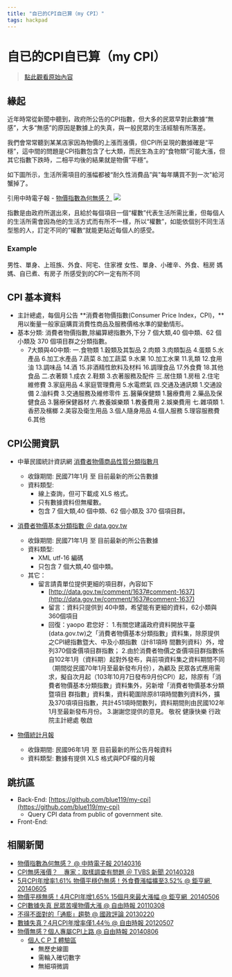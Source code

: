```yaml
---
title: "自已的CPI自已算（my CPI）"
tags: hackpad
---
```


# 自已的CPI自已算（my CPI）

> [點此觀看原始內容](https://g0v.hackpad.tw/uQPLSlNXcYo)


## 緣起

近年時常從新聞中聽到，政府所公告的CPI指數，但大多的民眾早對此數據“無感”，大多“無感”的原因是數據上的失真，與一般民眾的生活經驗有所落差。

我們會常常聽到某某店家因為物價的上漲而漲價，但CPI所呈現的數據確是“平穩”，這中間的問題是CPI指數包含了七大類，而民生為主的“食物類”可能大漲，但其它指數下跌時，二相平均後的結果就是物價”平穩“。

如下圖所示，生活所需項目的漲幅都被“耐久性消費品”與"每年購買不到一次"給河蟹掉了。

引用中時電子報 \- [物價指數為何無感？ ](http://www.chinatimes.com/newspapers/20140316000156-260209)
![](https://g0vhackmd.blob.core.windows.net/g0v-hackmd-images/upload_0e3389404a678da77848607cee9af4d7)

指數是由政府所選出來，且給於每個項目一個“權數”代表生活所需比重，但每個人的生活所需會因為他的生活方式而有所不一樣，所以“權數”，如能依個別不同生活型態的人，訂定不同的”權數“就能更貼近每個人的感受。

### Example

男性、單身、上班族、外食、阿宅、住家裡
女性、單身、小確辛、外食、租房
媽媽、自已煮、有房子
所感受到的CPI一定有所不同

## CPI 基本資料

- 主計總處，每個月公告 **消費者物價指數(Consumer Price Index，CPI)，**用以衡量一般家庭購買消費性商品及服務價格水準的變動情形。
- 基本分類: 消費者物價指數,除編算總指數外,下分 7 個大類,40 個中類、62 個小類及 370 個項目群之分類指數。
    - 7大類與40中類:
        一.食物類
            1.穀類及其製品
            2.肉類
            3.肉類製品
            4.蛋類
            5.水產品
            6.加工水產品
            7.蔬菜
            8.加工蔬菜
            9.水果
            10.加工水果
            11.乳類
            12.食用油
            13.調味品
            14.酒
            15.非酒精性飲料及材料
            16.調理食品
            17.外食費
            18.其他食品
        二.衣著類
            1.成衣
            2.鞋類
            3.衣著服務及配件
        三.居住類
            1.房租
            2.住宅維修費
            3.家庭用品
            4.家庭管理費用
            5.水電燃氣
        四.交通及通訊類
            1.交通設備
            2.油料費
            3.交通服務及維修零件
        五.醫藥保健類
            1.醫療費用
            2.藥品及保健食品
            3.醫療保健器材
        六.教養娛樂類
            1.教養費用
            2.娛樂費用
        七.雜項類
            1.香菸及檳榔
            2.美容及衛生用品
            3.個人隨身用品
            4.個人服務
            5.理容服務費
            6.其他

## CPI公開資訊

- 中華民國統計資訊網 [消費者物價商品性質分類指數月](http://ebas1.ebas.gov.tw/pxweb/Dialog/..%5CDialog%5Cvarval.asp?ma=PR0101A2M&ti=%AE%F8%B6O%AA%CC%AA%AB%BB%F9%B0%F2%A5%BB%A4%C0%C3%FE%BA[%B6%B5%A5%D8%B8s%AB%FC%BC%C6-%A4%EB&path=../PXfile/PriceStatistics/&lang=9&strList=L)
    - 收錄期間: 民國71年1月 至 目前最新的所公告數據
    - 資料類型:
        - 線上查詢，但可下載成 XLS 格式。
        - 只有數據資料但無權數。
        - 包含 7 個大類,40 個中類、62 個小類及 370 個項目群。

- [消費者物價基本分類指數 ＠ data.gov.tw](http://data.gov.tw/node/6019)
    - 收錄期間: 民國71年1月 至 目前最新的所公告數據
    - 資料類型:
        - XML utf-16 編碼
        - 只包含 7 個大類,40 個中類。
    - 其它：
        - 留言請貴單位提供更細的項目群，內容如下
            - [http://data.gov.tw/comment/1637#comment-1637](http://data.gov.tw/comment/1637#comment-1637)
            - 留言：資料只提供到 40中類，希望能有更細的資料，62小類與360個項目
            - 回復：yaopo 君您好： 1.有關您建議政府資料開放平臺(data.gov.tw)之「消費者物價基本分類指數」資料集，除原提供之CPI總指數暨大、中及小類指數（計81項時 間數列資料）外，增列370個查價項目群指數； 2.由於消費者物價之查價項目群指數係自102年1月（資料期）起對外發布，與前項資料集之資料期間不同（期間從民國70年1月至最新發布月份），為顧及 民眾各式應用需求，擬自次月起（103年10月7日發布9月份CPI）起，除原有「消費者物價基本分類指數」資料集外，另新增「消費者物價基本分類暨項目 群指數」資料集，資料範圍除原81項時間數列資料外，擴及370項項目指數，共計451項時間數列，資料期間則由民國102年1月至最新發布月份。 3.謝謝您提供的意見。 敬祝 健康快樂 行政院主計總處 敬啟


- [物價統計月報](http://www.stat.gov.tw/lp.asp?CtNode=488&CtUnit=333&BaseDSD=7&mp=4)
    - 收錄期間: 民國96年1月 至 目前最新的所公告月報資料
    - 資料類型: 數據有提供 XLS 格式與PDF檔的月報

## 跳抗區

- Back-End: [https://github.com/blue119/my-cpi](https://github.com/blue119/my-cpi)
    - Query CPI data from public of government site.
- Front-End:

## 相關新聞

- [物價指數為何無感？ @ 中時電子報 20140316](http://www.chinatimes.com/newspapers/20140316000156-260209)
- [CPI無感漲價？　專家：取樣調查有問題 ＠ TVBS 新聞 20140328](http://news.tvbs.com.tw/entry/526062)
- [5月CPI年增率1.61% 物價平穩仍無感！外食費漲幅擴至3.52% @ 鉅亨網  20140605](https://tw.news.yahoo.com/5%E6%9C%88cpi%E5%B9%B4%E5%A2%9E%E7%8E%871.61-%E7%89%A9%E5%83%B9%E5%B9%B3%E7%A9%A9%E4%BB%8D%E7%84%A1%E6%84%9F-%E5%A4%96%E9%A3%9F%E8%B2%BB%E6%BC%B2%E5%B9%85%E6%93%B4%E8%87%B33.52-012017647.html)
- [物價平穩無感！4月CPI年增1.65% 15個月來最大漲幅 @ 鉅亨網  20140506](http://news.cnyes.com/Content/20140506/KIVDFM9NM2CNU.shtml)
- [CPI數據失真 民眾苦嘆物價大漲 @ 自由時報 20110308](http://news.ltn.com.tw/news/business/paper/474467)
- [不得不面對的「通膨」趨勢 @ 國政評論 20130220](http://www.npf.org.tw/printfriendly/11969)
- [數據失真？4月CPI年增率僅1.44％ @ 自由時報 20120507](http://news.ltn.com.tw/news/business/breakingnews/636634/print)
- [物價無感？個人專屬CPI上路 @ 自由時報 20140806](https://tw.news.yahoo.com/%E7%89%A9%E5%83%B9%E7%84%A1%E6%84%9F-%E5%80%8B%E4%BA%BA%E5%B0%88%E5%B1%ACcpi%E4%B8%8A%E8%B7%AF-221043327.html)
    - [個人ＣＰＩ體驗區](http://estat.dgbas.gov.tw/cpi_personal/experience.asp)
        - 無歷史線圖
        - 需輪入確切數字
        - 無細項微調




